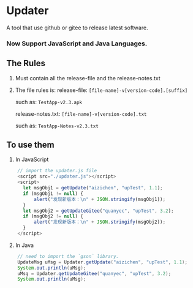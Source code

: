 # Updater
A tool that use github or gitee to release latest software.
### Now Support  JavaScript and Java Languages.

## The Rules

1. Must contain all the release-file and the release-notes.txt

2. The file rules is:
    release-file: `[file-name]-v[version-code].[suffix]`

    such as: `TestApp-v2.3.apk`

    release-notes.txt: `[file-name]-v[version-code].txt`

    such as: `TestApp-Notes-v2.3.txt`

## To use them
1. In JavaScript
```javascript
    // import the updater.js file
    <script src="./updater.js"></script>
    <script>
      let msgObj1 = getUpdate("aizichen", "upTest", 1.1);
      if (msgObj1 != null) {
          alert("发现新版本：\n" + JSON.stringify(msgObj1));
      }
      let msgObj2 = getUpdateGitee("quanyec", "upTest", 3.2);
      if (msgObj2 != null) {
          alert("发现新版本：\n" + JSON.stringify(msgObj2));
      }
    </script>
````
2. In Java
```java
    // need to import the `gson` library.
    UpdateMsg uMsg = Updater.getUpdate("aizichen", "upTest", 1.1);
    System.out.println(uMsg);
    uMsg = Updater.getUpdateGitee("quanyec", "upTest", 3.2);
    System.out.println(uMsg);
```
